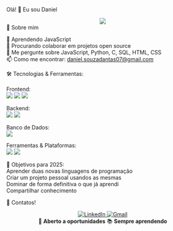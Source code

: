 Olá! 👋 Eu sou Daniel
<div align="center">
  <img src="https://readme-typing-svg.herokuapp.com/?lines=Apaixonado+por+Tecnologia;Sempre+Aprendendo!&center=true&size=25&color=58A6FF">
</div>
🚀 Sobre mim

🌱 Aprendendo JavaScript <br> 
👯 Procurando colaborar em projetos open source <br>
💬 Me pergunte sobre JavaScript, Python, C, SQL, HTML, CSS <br> 
📫 Como me encontrar: daniel.souzadantas07@gmail.com <br>

🛠️ Tecnologias & Ferramentas: <br> <br> 
Frontend: <br> 
<img src="https://img.shields.io/badge/-HTML5-E34F26?style=flat-square&logo=html5&logoColor=white"/>
<img src="https://img.shields.io/badge/-CSS3-1572B6?style=flat-square&logo=css3"> 
<img src="https://img.shields.io/badge/-JavaScript-F7DF1E?style=flat-square&logo=javascript&logoColor=black"/> 

Backend: <br> 
<img src="https://img.shields.io/badge/-Python-3776AB?style=flat-square&logo=python&logoColor=white"/>
<img src="https://img.shields.io/badge/-C-A8B9CC?style=flat-square&logo=c&logoColor=black" /> 

Banco de Dados: <br>
<img src ="https://img.shields.io/badge/-MySQL-4479A1?style=flat-square&logo=mysql&logoColor=white"/> <br>

Ferramentas & Plataformas: <br> 
<img src="https://img.shields.io/badge/-Git-F05032?style=flat-square&logo=git&logoColor=white"/> 
<img src="https://img.shields.io/badge/-VS%20Code-007ACC?style=flat-square&logo=visual-studio-code&logoColor=white"/> 

🎯 Objetivos para 2025: <br> 
 Aprender duas novas linguagens de programação <br> 
 Criar um projeto pessoal usandos as mesmas <br> 
 Dominar de forma definitiva o que já aprendi <br> 
 Compartilhar conhecimento <br> 

 🤝 Contatos!
 <div align="center">
  <a href=(https://www.linkedin.com/in/daniel-silva-dantas-de-souza-041342322/) target="_blank">
    <img src="https://img.shields.io/badge/-LinkedIn-0077B5?style=for-the-badge&logo=linkedin&logoColor=white" alt="LinkedIn"/>
  </a>
  
  <a href="mailto:daniel.souzadantas07@gmail.com" target="_blank">
    <img src="https://img.shields.io/badge/-Gmail-D14836?style=for-the-badge&logo=gmail&logoColor=white" alt="Gmail"/>
  </a>
  </div>

  <div align="center">
  💼 <strong>Aberto a oportunidades</strong>
  📚 <strong>Sempre aprendendo</strong>
</div>
